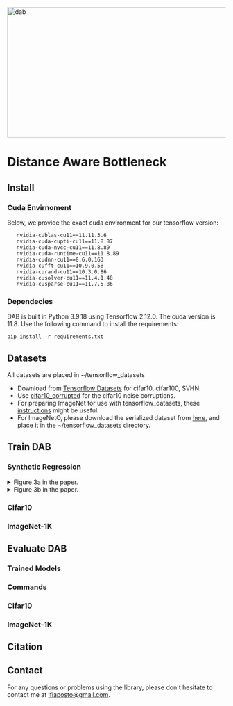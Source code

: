 


 <img src="https://github.com/ifiaposto/Distance_Aware_Bottleneck/assets/11561732/250606f3-542e-4167-8bd0-3860520d4c23" alt="dab" width="1000px" height="300px">

# Distance Aware Bottleneck

## Install

### Cuda Envirnoment

Below, we provide the exact cuda environment for our tensorflow version:

```
   nvidia-cublas-cu11==11.11.3.6
   nvidia-cuda-cupti-cu11==11.8.87
   nvidia-cuda-nvcc-cu11==11.8.89
   nvidia-cuda-runtime-cu11==11.8.89
   nvidia-cudnn-cu11==8.6.0.163
   nvidia-cufft-cu11==10.9.0.58
   nvidia-curand-cu11==10.3.0.86
   nvidia-cusolver-cu11==11.4.1.48
   nvidia-cusparse-cu11==11.7.5.86
```


### Dependecies

DAB is built in Python 3.9.18  using Tensorflow 2.12.0. The cuda version is 11.8. 
Use the following command to install the requirements:
```
pip install -r requirements.txt
``` 

## Datasets
All datasets are placed in ~/tensorflow_datasets

* Download from [Tensorflow Datasets](https://www.tensorflow.org/datasets) for cifar10, cifar100, SVHN.
* Use [cifar10_corrupted](https://www.tensorflow.org/datasets/catalog/cifar10_corrupted) for the cifar10 noise corruptions.
* For preparing ImageNet for use with tensorflow_datasets, these [instructions](https://github.com/leondgarse/keras_cv_attention_models/discussions/9) might be useful.
* For ImageNetO, please download the serialized dataset from [here](https://drive.google.com/file/d/1D3lfSmd4cv7cSqw1Kj65Dn6jQuBccRJb/view?usp=sharing), and place it in the ~/tensorflow_datasets directory.

## Train DAB

### Synthetic Regression

 <details><summary>Figure 3a in the paper.   </summary>
 
```
python synthetic_regression.py --example=1 --codebook_size=1
```  
</details>

 <details><summary>Figure 3b in the paper.   </summary>

```
python synthetic_regression.py --example=2 --codebook_size=2
```  
</details>

### Cifar10

### ImageNet-1K

## Evaluate DAB

### Trained Models

### Commands

### Cifar10

### ImageNet-1K

## Citation

## Contact

For any questions or problems using the library, please don't hesitate to contact me at ifiaposto@gmail.com.


